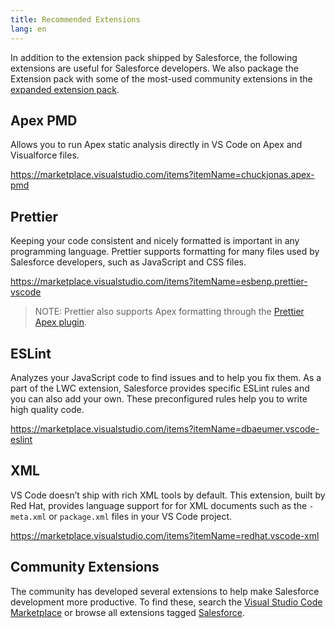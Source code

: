 ```yaml
---
title: Recommended Extensions
lang: en
---
```


In addition to the extension pack shipped by Salesforce, the following extensions are useful for Salesforce developers.  We also package the Extension pack with some of the most-used community extensions in the [expanded extension pack](https://marketplace.visualstudio.com/items?itemName=salesforce.salesforcedx-vscode-expanded). 

## Apex PMD

Allows you to run Apex static analysis directly in VS Code on Apex and Visualforce files.

<https://marketplace.visualstudio.com/items?itemName=chuckjonas.apex-pmd>

## Prettier

Keeping your code consistent and nicely formatted is important in any programming language. Prettier supports formatting for many files used by Salesforce developers, such as JavaScript and CSS files.

<https://marketplace.visualstudio.com/items?itemName=esbenp.prettier-vscode>

> NOTE: Prettier also supports Apex formatting through the [Prettier Apex plugin](https://github.com/dangmai/prettier-plugin-apex).

## ESLint

Analyzes your JavaScript code to find issues and to help you fix them.  As a part of the LWC extension, Salesforce provides specific ESLint rules and you can also add your own.  These preconfigured rules help you to write high quality code.  

<https://marketplace.visualstudio.com/items?itemName=dbaeumer.vscode-eslint>


## XML

VS Code doesn’t ship with rich XML tools by default. This extension, built by Red Hat, provides language support for for XML documents such as the `-meta.xml` or `package.xml` files in your VS Code project.

<https://marketplace.visualstudio.com/items?itemName=redhat.vscode-xml>



## Community Extensions

The community has developed several extensions to help make Salesforce development more productive. To find these, search the [Visual Studio Code Marketplace](https://marketplace.visualstudio.com/vscode) or browse all extensions tagged [Salesforce](https://marketplace.visualstudio.com/search?term=tag%3Asalesforce&target=VSCode&category=All%20categories&sortBy=Relevance).

